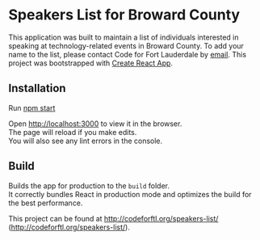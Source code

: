 # Speakers List for Broward County

This application was built to maintain a list of individuals interested in speaking at technology-related events in Broward County. To add your name to the list, please contact Code for Fort Lauderdale by [email](mailto:codeforftl@gmail.com).
This project was bootstrapped with [Create React App](https://github.com/facebookincubator/create-react-app).

## Installation

Run [npm start](#npm-start)

Open [http://localhost:3000](http://localhost:3000) to view it in the browser.<br>
The page will reload if you make edits.<br>
You will also see any lint errors in the console.

## Build

Builds the app for production to the `build` folder.<br>
It correctly bundles React in production mode and optimizes the build for the best performance.

This project can be found at http://codeforftl.org/speakers-list/ (http://codeforftl.org/speakers-list/). 



